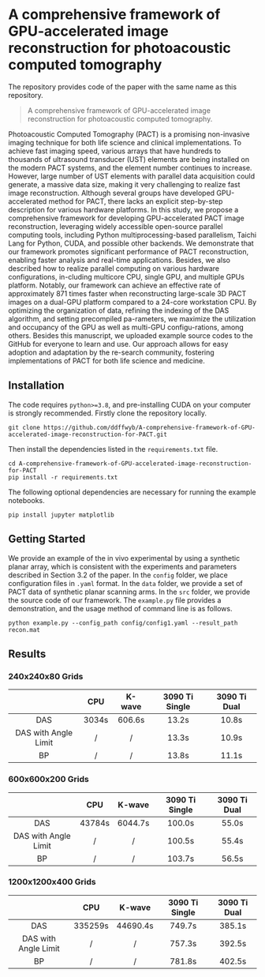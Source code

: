 # A comprehensive framework of GPU-accelerated image reconstruction for photoacoustic computed tomography

The repository provides code of the paper with the same name as this repository.

> A comprehensive framework of GPU-accelerated image reconstruction for photoacoustic computed tomography.

Photoacoustic Computed Tomography (PACT) is a promising non-invasive imaging technique for both life science and clinical implementations. To achieve fast imaging speed, various arrays that have hundreds to thousands of ultrasound transducer (UST) elements are being installed on the modern PACT systems, and the element number continues to increase. However, large number of UST elements with parallel data acquisition could generate, a massive data size, making it very challenging to realize fast image reconstruction. Although several groups have developed GPU-accelerated method for PACT, there lacks an explicit step-by-step description for various hardware platforms. In this study, we propose a comprehensive framework for developing GPU-accelerated PACT image reconstruction, leveraging widely accessible open-source parallel computing tools, including Python multiprocessing-based parallelism, Taichi Lang for Python, CUDA, and possible other backends. We demonstrate that our framework promotes significant performance of PACT reconstruction, enabling faster analysis and real-time applications. Besides, we also described how to realize parallel computing on various hardware configurations, in-cluding multicore CPU, single GPU, and multiple GPUs platform. Notably, our framework can achieve an effective rate of approximately 871 times faster when reconstructing large-scale 3D PACT images on a dual-GPU platform compared to a 24-core workstation CPU. By optimizing the organization of data, refining the indexing of the DAS algorithm, and setting precompiled pa-rameters, we maximize the utilization and occupancy of the GPU as well as multi-GPU configu-rations, among others. Besides this manuscript, we uploaded example source codes to the GitHub for everyone to learn and use. Our approach allows for easy adoption and adaptation by the re-search community, fostering implementations of PACT for both life science and medicine.

## Installation

The code requires `python>=3.8`, and pre-installing CUDA on your computer is strongly recommended. Firstly clone the repository locally.

```
git clone https://github.com/ddffwyb/A-comprehensive-framework-of-GPU-accelerated-image-reconstruction-for-PACT.git
```

Then install the dependencies listed in the `requirements.txt` file.

```
cd A-comprehensive-framework-of-GPU-accelerated-image-reconstruction-for-PACT
pip install -r requirements.txt
```

The following optional dependencies are necessary for running the example notebooks.

```
pip install jupyter matplotlib
```

## Getting Started

We provide an example of the in vivo experimental by using a synthetic planar array, which is consistent with the experiments and parameters described in Section 3.2 of the paper. In the `config` folder, we place configuration files in `.yaml` format. In the `data` folder, we provide a set of PACT data of synthetic planar scanning arms. In the `src` folder, we provide the source code of our framework. The `example.py` file provides a demonstration, and the usage method of command line is as follows.

```
python example.py --config_path config/config1.yaml --result_path recon.mat
```

## Results

### 240x240x80 Grids

|                |  CPU  | K-wave | 3090 Ti Single | 3090 Ti Dual |
| :------------: | :---: | :----: | :------------: | :----------: |
|      DAS       | 3034s | 606.6s |     13.2s      |    10.8s     |
| DAS with Angle Limit |   /   |   /    |     13.3s      |    10.9s     |
|      BP       |   /   |   /    |     13.8s      |    11.1s     |

### 600x600x200 Grids

|                |  CPU   | K-wave  | 3090 Ti Single | 3090 Ti Dual |
| :------------: | :----: | :-----: | :------------: | :----------: |
|      DAS       | 43784s | 6044.7s |     100.0s     |    55.0s     |
| DAS with Angle Limit |   /    |    /    |     100.5s     |    55.4s     |
|      BP       |   /    |    /    |     103.7s     |    56.5s     |

### 1200x1200x400 Grids

|                |   CPU   |  K-wave  | 3090 Ti Single | 3090 Ti Dual |
| :------------: | :-----: | :------: | :------------: | :----------: |
|      DAS       | 335259s | 44690.4s |     749.7s     |    385.1s    |
| DAS with Angle Limit |    /    |    /     |     757.3s     |    392.5s    |
|      BP       |    /    |    /     |     781.8s     |    402.5s    |
